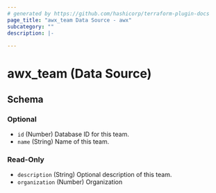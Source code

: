 ```yaml
---
# generated by https://github.com/hashicorp/terraform-plugin-docs
page_title: "awx_team Data Source - awx"
subcategory: ""
description: |-
  
---
```


# awx_team (Data Source)





<!-- schema generated by tfplugindocs -->
## Schema

### Optional

- `id` (Number) Database ID for this team.
- `name` (String) Name of this team.

### Read-Only

- `description` (String) Optional description of this team.
- `organization` (Number) Organization
